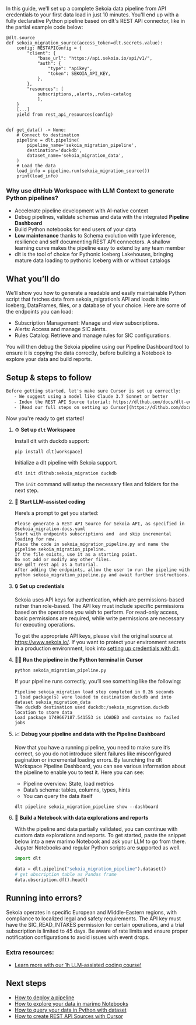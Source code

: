 In this guide, we'll set up a complete Sekoia data pipeline from API credentials to your first data load in just 10 minutes. You'll end up with a fully declarative Python pipeline based on dlt's REST API connector, like in the partial example code below:

```python-outcome
@dlt.source
def sekoia_migration_source(access_token=dlt.secrets.value):
    config: RESTAPIConfig = {
        "client": {
            "base_url": "https://api.sekoia.io/api/v1/",
            "auth": {
                "type": "apikey",
                "token": SEKOIA_API_KEY,
            },
        },
        "resources": [
            subscriptions,,alerts,,rules-catalog
            ],
    }
    [...]
    yield from rest_api_resources(config)


def get_data() -> None:
    # Connect to destination
    pipeline = dlt.pipeline(
        pipeline_name='sekoia_migration_pipeline',
        destination='duckdb',
        dataset_name='sekoia_migration_data', 
    )
    # Load the data
    load_info = pipeline.run(sekoia_migration_source())
    print(load_info) 
```

### Why use dltHub Workspace with LLM Context to generate Python pipelines?

- Accelerate pipeline development with AI-native context
- Debug pipelines, validate schemas and data with the integrated **Pipeline Dashboard**
- Build Python notebooks for end users of your data
- **Low maintenance** thanks to Schema evolution with type inference, resilience and self documenting REST API connectors. A shallow learning curve makes the pipeline easy to extend by any team member
- dlt is the tool of choice for Pythonic Iceberg Lakehouses, bringing mature data loading to pythonic Iceberg with or without catalogs

## What you’ll do

We’ll show you how to generate a readable and easily maintainable Python script that fetches data from sekoia_migration’s API and loads it into Iceberg, DataFrames, files, or a database of your choice. Here are some of the endpoints you can load:

- Subscription Management: Manage and view subscriptions.
- Alerts: Access and manage SIC alerts.
- Rules Catalog: Retrieve and manage rules for SIC configurations.

You will then debug the Sekoia pipeline using our Pipeline Dashboard tool to ensure it is copying the data correctly, before building a Notebook to explore your data and build reports.

## Setup & steps to follow

```default
Before getting started, let's make sure Cursor is set up correctly:
   - We suggest using a model like Claude 3.7 Sonnet or better
   - Index the REST API Source tutorial: https://dlthub.com/docs/dlt-ecosystem/verified-sources/rest_api/ and add it to context as **@dlt rest api**
   - [Read our full steps on setting up Cursor](https://dlthub.com/docs/dlt-ecosystem/llm-tooling/cursor-restapi#23-configuring-cursor-with-documentation)
```

Now you're ready to get started!

1. ⚙️ **Set up `dlt` Workspace**
    
    Install dlt with duckdb support:
    ```shell
    pip install dlt[workspace]
    ```

    Initialize a dlt pipeline with Sekoia support.
    ```shell
    dlt init dlthub:sekoia_migration duckdb
    ```

    The `init` command will setup the necessary files and folders for the next step.
    
2. 🤠 **Start LLM-assisted coding**
    
    Here’s a prompt to get you started:
    
    ```prompt
    Please generate a REST API Source for Sekoia API, as specified in @sekoia_migration-docs.yaml 
    Start with endpoints subscriptions and  and skip incremental loading for now. 
    Place the code in sekoia_migration_pipeline.py and name the pipeline sekoia_migration_pipeline. 
    If the file exists, use it as a starting point. 
    Do not add or modify any other files. 
    Use @dlt rest api as a tutorial. 
    After adding the endpoints, allow the user to run the pipeline with python sekoia_migration_pipeline.py and await further instructions.
    ```

    
3. 🔒 **Set up credentials** 
    
    Sekoia uses API keys for authentication, which are permissions-based rather than role-based. The API key must include specific permissions based on the operations you wish to perform. For read-only access, basic permissions are required, while write permissions are necessary for executing operations.
    
    To get the appropriate API keys, please visit the original source at https://www.sekoia.io/.
    If you want to protect your environment secrets in a production environment, look into [setting up credentials with dlt](https://dlthub.com/docs/walkthroughs/add_credentials).
    
4. 🏃‍♀️ **Run the pipeline in the Python terminal in Cursor**
    
    ```shell
    python sekoia_migration_pipeline.py
    ```
    
    If your pipeline runs correctly, you’ll see something like the following:
    
    ```shell
    Pipeline sekoia_migration load step completed in 0.26 seconds
    1 load package(s) were loaded to destination duckdb and into dataset sekoia_migration_data
    The duckdb destination used duckdb:/sekoia_migration.duckdb location to store data
    Load package 1749667187.541553 is LOADED and contains no failed jobs
    ```
    
5. 📈 **Debug your pipeline and data with the Pipeline Dashboard**

    Now that you have a running pipeline, you need to make sure it’s correct, so you do not introduce silent failures like misconfigured pagination or incremental loading errors. By launching the dlt Workspace Pipeline Dashboard, you can see various information about the pipeline to enable you to test it. Here you can see:
    - Pipeline overview: State, load metrics
    - Data’s schema: tables, columns, types, hints
    - You can query the data itself
    
    ```shell
    dlt pipeline sekoia_migration_pipeline show --dashboard
    ```
    
6. 🐍 **Build a Notebook with data explorations and reports**

    With the pipeline and data partially validated, you can continue with custom data explorations and reports. To get started, paste the snippet below into a new marimo Notebook and ask your LLM to go from there. Jupyter Notebooks and regular Python scripts are supported as well.

    
    ```python
    import dlt

   data = dlt.pipeline("sekoia_migration_pipeline").dataset()
   # get ubscription table as Pandas frame
   data.ubscription.df().head()
    ```

## Running into errors?

Sekoia operates in specific European and Middle-Eastern regions, with compliance to localized legal and safety requirements. The API key must have the SIC_READ_INTAKES permission for certain operations, and a trial subscription is limited to 45 days. Be aware of rate limits and ensure proper notification configurations to avoid issues with event drops.

### Extra resources:

- [Learn more with our 1h LLM-assisted coding course!](https://www.youtube.com/watch?v=GGid70rnJuM)

## Next steps

- [How to deploy a pipeline](https://dlthub.com/docs/walkthroughs/deploy-a-pipeline)
- [How to explore your data in marimo Notebooks](https://dlthub.com/docs/general-usage/dataset-access/marimo)
- [How to query your data in Python with dataset](https://dlthub.com/docs/general-usage/dataset-access/dataset)
- [How to create REST API Sources with Cursor](https://dlthub.com/docs/dlt-ecosystem/llm-tooling/cursor-restapi)